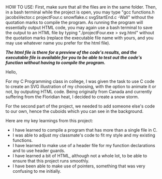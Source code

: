 HOW TO USE: First, make sure that all the files are in the same folder. Then, in a bash terminal while the project is open, you may type "gcc functions.h jacobsVector.c projectFour.c snowflake.c svgStartEnd.c -Wall" without the quotation marks to compile the program.
As running the program will essentially output HTML code, you may again use a bash terminal to save the output to an HTML file by typing "./projectFour.exe > svg.html" without the quotation marks (replace the executable file name with yours, and you may use whatever name you prefer for the html file).

***The html file is there for a preview of the code's results, and the executable file is available for you to be able to test out the code's function without having to compile the program.***

Hello,

For my C Programming class in college, I was given the task to use C code to create an SVG illustration of my choosing, with the option to animate it or not, by outputing HTML code. Being originally from Canada and currently suffering from the Floridian heat, I decided to create a snow storm. 

For the second part of the project, we needed to add someone else's code to our own, hence the cuboids which you can see in the background. 

Here are my key learnings from this project:
- I have learned to compile a program that has more than a single file in C.
- I was able to adjust my classmate's code to fit my style and my existing functions.
- I have learned to make use of a header file for my function declarations and to use header guards.
- I have learned a bit of HTML, although not a whole lot, to be able to ensure that this project runs smoothly.
- I have been able to make use of pointers, something that was very confusing to me initially.
